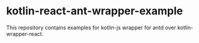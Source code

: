 # kotlin-react-ant-wrapper-example
This repository contains examples for kotlin-js wrapper for antd over kotlin-wrapper-react. 
